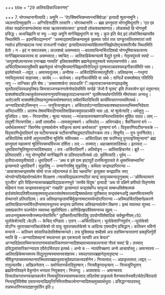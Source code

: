 +++
title = "29 आतिवाहिकाधिकरणम्"

+++
7. भोगस्थानानीत्यादि। अमूनि -- 'तेऽर्चिषमभिसम्भवन्त्यर्चिषोऽहः' इत्यादौ श्रुतान्यमूनि। ज्वलनादिनमुखानि -- अग्निदिनादीनि तत्त्वानि। भोगस्थानानि -- ब्रह्म प्राप्नुवतां भोगभूमिभूतानि। 'एत एव लोका यदहोरात्राण्यर्धमासा मासा ऋतवस्संवत्सराः' इत्यादौ लोकशब्दश्रवणात्। लोकशब्दो हि भोगभूमौ प्रसिद्धः। अध्वचिह्नानि वा स्युः --यद्वा अमूनि मार्गचिह्नभूतानि वा स्युः। कुत इति चेत् इदं लोकोक्तिच्छाययैव स्थितमिति -- इदमर्चिराद्याम्नानं" 'अस्माद्ग्रामान्निष्क्रम्यामुकं वृक्षमतः पर्वतं ततः पाण्डुरसलिलामापरां ततो न्यग्रोधं हरितच्छदञ्च गत्वा राजधानीं गच्छेत्' इत्यादिरूपपान्थापेक्षितमार्गचिह्नोपदेष्टृवाक्यरीत्यैव स्थितमिति हेतोः। न - इदं न समञ्जसम्। कालशब्दे असम्भवात् --कालवाचिन्यर्चिरादिशब्दे भोगभूमिवाचकत्वस्य मार्गचिह्नवाचकत्वस्य वा असम्भवात्। क्वचित् -- आतिवाहिकेष्वन्यतमे वैद्युते पुरुषे। नेतृत्वपुंस्त्वे स्पष्टे -- 'तत्पुरुषोऽमानवस्स एनान्ब्रह्म गमयति' इतिवाक्यशेषेण ब्रह्मनेतृत्वपुरुषत्वे स्पष्टमवगम्येते। अतः अर्चिरादिष्वस्मात्पूर्वेष्वपि ब्रह्मनेतृत्वं भोगभूमित्वमार्गचिह्नत्वविरोधिभूतं पुरुषत्वञ्चावश्यमङ्गीकार्यमिति भावः। इदमेवोच्यते --तद्वत् । अमानवतुल्यम्। अन्यैश्च -- अर्चिरादिभिरस्मात्पूर्वैरपि। अतिवहनम् --गन्तृणां गमयितृत्वरूपं साहाय्यम्। कार्यम् --- कर्तव्यम्। अङ्गीकार्यमिति वा अर्थः। सन्दिर्धे वाक्यशेषात् गतिरिति जगुः -- तान्त्रिका इति शेषः। 'अक्ताश्शर्करा उपदधाति' ितइत्यत्राञ्चनकरणद्रवद्रव्येषु घृततैलदधिपयःप्रभृतिषउ किमत्राञ्जनकरणत्वेनोपादेयमिति सन्देहे 'तेजो वै घृतम्' इति तेजस्त्वेन घृतं स्तुवानात् वाक्यशेषादकिञ्चत्कुर्वतस्स्तवनानुपपत्तिसहकृतादञ्चनकरणं" घृतमित्यर्थावगतिरिति मीमांसका अभ्यधुः। अतोऽत्रापि वाक्यशेषेऽतिवहनपुरुषत्वयोश्श्रवणात् तथैवार्चिरादिभिरपि कार्यमित्यवगन्तव्यमित्यर्थः। अग्न्यादिवाचोऽभिमन्तृन् ---- जगुरित्यनुषङ्गः। अर्चिरादयोऽग्न्यादिवाचकाश्शब्दास्तत्तदभिममानिदेवता अभिदधतीति। अतश्च तेषामर्चिरादीनामातिवाहिकत्वमुपपन्नञ्चेति भावः॥8. यां श्रुत्वेत्यादि। धर्मसूनुः --युधिष्ठिरः। याम्-- निरयगतिम्। श्रुत्वा न्यपतत् --नरकयातनाश्रवणजनितभातिशयेन मूर्छितः पपात। ताम् -- तादृशीं निरयगतिम्। असौ तामसौघः --तामसपुरुषवर्गः। अभिपतेत् -- अभिगच्छेत्। त्रैवर्गिकाणां वर्गः -- धर्मार्थकामरूपं" त्रिवर्गमेव पुरुषार्थत्वेन स्वीकृत्य काम्यं कर्माचरतां" पुरुषाणां वर्गः। पितृसरणिघटीयन्त्रचक्रे -- पितृसरणिर्धूमादिमार्ग एव घटीयन्त्रचक्रं घटीयन्त्रनिबद्धघटपरिवर्तनक्रमः तत्र। विघूर्णेत् -- पुनः पुनर्निपतेत्। अर्चिरादिरेषा वर्तनी अपुनरावर्तिनां श्रुतिभिः संविभक्ता -- अर्चिरादिका एषा सरणिस्तु पुनरावृत्तिशून्यानां" ब्रह्म प्राप्नुवतां महात्मनां श्रुतिभिस्सम्यर्विभज्य दर्शिता। तत् -- तस्मात्। अहःपक्षमासादिशब्दः। इतरवत् -- धूमादिमार्गश्रुतिश्रुतरात्र्यादिशब्दवत् । तत्र -अर्चिरादिमार्गे। अतिवोढृन् -- आतिवाहिकानेव। ब्रूते --प्रतिपादयति। नतु भोगभूमीर्वा मार्गचिह्नानि वा प्रतिपादयतीत्यर्थः॥9. पूर्वमित्यादि। पूर्वम् -- तृतीयाध्ययतृतीयपादे। धूमादिमार्गे -- 'अथ य इमे ग्राम इष्टापूर्ते दत्तमित्युपासते ते धूममभिसम्भवन्ति' इत्याम्नाते धूमादिमार्गे। सुकृतिषु -- तन्मार्गगामिषु सुकृतिषु। कथिता चन्द्रमःप्राप्तिरन्या -- 'आकाशाच्चन्द्रमयमेष सोमो राजा तद्देवानामन्नं तं देवा भक्षयन्ति' इत्युक्ता चन्द्रप्राप्तिः स्वर् भोगयोग्यदिव्येहयोगार्थत्वेन विलक्षणा।न्यासविद्याप्रकरणपठितं चान्द्रं सायुज्यमन्यादृगुक्तम् --'ओमित्यात्मानं युञ्जीत' इति विहितन्यासाख्यब्रह्मविद्याप्रकरणभूते 'तस्यैवं विदुषः' इत्यादौ 'अथ यो दक्षिणे प्रमीयते पितृणामेव महिमानं गत्वा चन्द्रमसस्सायुज्यं" गच्छति' इत्याम्नातं चन्द्रसंबन्धि सायुज्यं सम्बन्धविशेषात्मकं हार्दसंश्लेवदतिशीतलामृतमयसुधाकरसंश्लेषरूपत्वाद्विश्रमार्थतया पूर्वोक्तात् चन्द्रसंबनधाद्वि लक्षणमित्यस्माभि र्ग्रन्थान्तरे प्रतिपादितम्। अत्र अतिवहनकृतामर्चिर्मुखानामष्टमस्येन्दोराप्तिरन्या --अस्मिन्नर्चिरादिमार्गप्रकरणे आतिवाहिकानामर्चिरादीनामष्टमभूतस्य चन्द्रस्य प्राप्तिश्च अतिवहनार्थत्वेन विक्षणा। इत्थं व्यवस्था सुस्था -- उक्तप्रकारेण फलभेदेन व्यवस्था सुप्रतिष्ठिता। प्राणिहितहृदयैरेवमन्यच्च सूहम् -- अवधानयुक्तमनस्कैस्स्मदन्तेवासिभिः" पूर्वोक्तरीत्यार्चिरादिषु उपयोगविशेषादिकं सर्वमूहनीयम्॥10. भूलोकेशेत्यादि।केऽपि -- केचित् पण्डिताः। एतान् --अर्चिरादिकान्। भूलोकेशाग्निपूर्वान् --भूलोकेशो योऽग्निः भुवराख्यान्तरिक्षलोकेशो यो वायुः सुवराख्यलोकेशो य आदित्यः एवमादीन् प्रसिद्धान्। कतिचन भविनो मन्यन्ते -- कतिचन सांसारिकदेवविशेषान्मन्यते। तत्र युक्तिमाह शब्दैक्ये अत्र तदभिमन्त्रन्तराणां प्रक्लृप्तिर्गुर्वी भवति हि --अग्न्यादिशब्दानां स्थलान्तर इव एकरूपत्वे सत्यपि अत्र केवलं" अग्न्यादिदेवताभिमन्त्रन्तराणामसांसारिकाणामग्न्यादिशब्दवाच्यत्वकल्पनायां गौरवं स्पष्टं हि। तस्मात् प्रसिद्धसांसारिकाग्न्यादय एवैतेऽर्चिरादय इत्यर्थः। अन्ये च -- न्यायविचक्षणा अन्ये आचार्यास्तु। अमानवस्य --आतिवाहिकेष्वन्तमस्य विद्युत्पुरुषस्यामानवसंज्ञस्य। स्वपदगतपरब्रह्मनेतृत्वदृष्ट्या --श्रीवैकुण्ठाख्यस्वस्थानावस्थितपरब्रह्मभूतवासुदेवप्रापकत्वदर्शनेन। नित्यत्वात् -- अप्राकृतत्वात्।तद्वत् -- तत्तुल्यतयैव। अखिलनेतान् -- सर्वानेतानर्चरादिपुरुषान्। नित्यवैकुण्ठभृत्यान् -- नित्यसूरिभूतान् ब्रह्मविगतिवहने वैकुण्ठेन भगवता नियुक्तान्। निजगदुः । अयमाशयः -- अमानवस्य दिव्यलोकगतभगवत्प्रापकत्वेन नित्यसूरित्वस्यावश्यकत्वात् तदितरेषां प्राकृतत्वे वैरुप्यापत्तेस्सर्वेऽप्येतेऽर्चिरादयो नित्यसूरिविशेषा एवाग्रनयनादिप्रवृत्तिनिमित्तपौष्कल्येनाग्न्यादिशब्दमुख्यार्थभूताः। प्रसिद्धाग्न्यादयस्तु तन्नामधारिणस्तदाज्ञानुवर्तिन इति॥